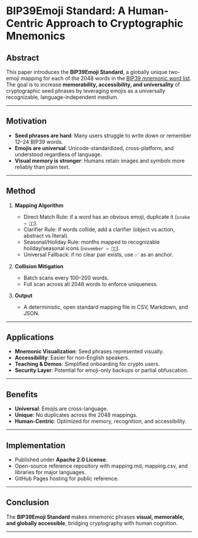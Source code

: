 # BIP39Emoji Standard: A Human-Centric Approach to Cryptographic Mnemonics

## Abstract
This paper introduces the **BIP39Emoji Standard**, a globally unique two-emoji mapping for each of the 2048 words in the [BIP39 mnemonic word list](https://github.com/bitcoin/bips).  
The goal is to increase **memorability, accessibility, and universality** of cryptographic seed phrases by leveraging emojis as a universally recognizable, language-independent medium.  

---

## Motivation
- **Seed phrases are hard**: Many users struggle to write down or remember 12–24 BIP39 words.  
- **Emojis are universal**: Unicode-standardized, cross-platform, and understood regardless of language.  
- **Visual memory is stronger**: Humans retain images and symbols more reliably than plain text.  

---

## Method
1. **Mapping Algorithm**
   - Direct Match Rule: if a word has an obvious emoji, duplicate it (`snake → 🐍🐍`).  
   - Clarifier Rule: if words collide, add a clarifier (object vs action, abstract vs literal).  
   - Seasonal/Holiday Rule: months mapped to recognizable holiday/seasonal icons (`november → 🦃🍂`).  
   - Universal Fallback: if no clear pair exists, use ✅ as an anchor.  

2. **Collision Mitigation**
   - Batch scans every 100–200 words.  
   - Full scan across all 2048 words to enforce uniqueness.  

3. **Output**
   - A deterministic, open standard mapping file in CSV, Markdown, and JSON.  

---

## Applications
- **Mnemonic Visualization**: Seed phrases represented visually.  
- **Accessibility**: Easier for non-English speakers.  
- **Teaching & Demos**: Simplified onboarding for crypto users.  
- **Security Layer**: Potential for emoji-only backups or partial obfuscation.  

---

## Benefits
- **Universal**: Emojis are cross-language.  
- **Unique**: No duplicates across the 2048 mappings.  
- **Human-Centric**: Optimized for memory, recognition, and accessibility.  

---

## Implementation
- Published under **Apache 2.0 License**.  
- Open-source reference repository with mapping.md, mapping.csv, and libraries for major languages.  
- GitHub Pages hosting for public reference.  

---

## Conclusion
The **BIP39Emoji Standard** makes mnemonic phrases **visual, memorable, and globally accessible**, bridging cryptography with human cognition.  

---
